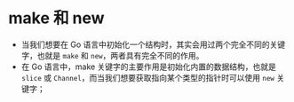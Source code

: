 # make 和 new

- 当我们想要在 Go 语言中初始化一个结构时，其实会用过两个完全不同的关键字，也就是 `make` 和 `new`，两者具有完全不同的作用。
- 在 Go 语言中，make 关键字的主要作用是初始化内置的数据结构，也就是 `slice` 或 `Channel`，而当我们想要获取指向某个类型的指针时可以使用 `new` 关键字；
